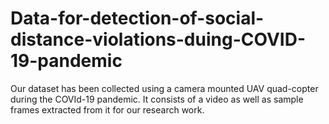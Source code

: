 # Data-for-detection-of-social-distance-violations-duing-COVID-19-pandemic
Our dataset has been collected using a camera mounted UAV quad-copter during the COVId-19 pandemic. It consists of a video as well as sample frames extracted from it for our research work.
